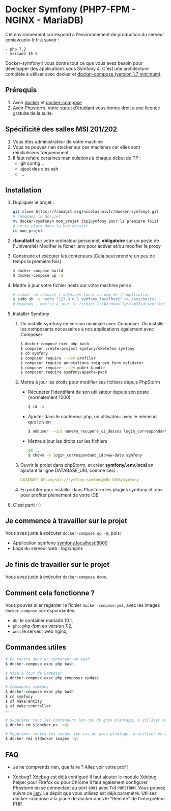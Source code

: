 # Docker Symfony (PHP7-FPM - NGINX - MariaDB)

Cet environnement correspond à l'environnement de production du serveur lpmiaw.univ-lr.fr à savoir :

    - php 7.2
    - mariadb 10.1

Docker-symfony4 vous donne tout ce que vous avez besoin pour développer des applications sous Symfony 4.
C'est une architecture complète à utiliser avec docker et [docker-compose (version 1.7 minimum)](https://docs.docker.com/compose/).

## Prérequis

1. Avoir [docker](https://docs.docker.com/install/) et [docker-compose](https://docs.docker.com/compose/install/#install-compose)
2. Avoir Phpstorm. Votre statut d'étudiant vous donne droit à une licence gratuite de la suite.

## Spécificité des salles MSI 201/202

1. Vous êtes administrateur de votre machine
2. Vous ne pouvez rien stocker sur ces machines car elles sont réinitialisées fréquemment.
3. Il faut refaire certaines manipulations à chaque début de TP :
    - git config...
    - ajout des clés ssh
    - ...

## Installation

1. Dupliquer le projet :
    ```bash
    git clone https://framagit.org/nicolasunivlr/docker-symfony4.git
    # renommer le dossier
    mv docker-symfony4 mon_projet (tp1Symfony pour la première fois)
    # on se place dans la bon dossier
    cd mon_projet
    ```

2. (**facultatif** sur votre ordinateur personnel, **obligatoire** sur un poste de l'Université) Modifier le ficher .env pour activer et/ou modifier le proxy


3. Construire et exécuter les conteneurs (Cela peut prendre un peu de temps la première fois)

    ```bash
    $ docker-compose build
    $ docker-compose up -d
    ```

4. Mettre à jour votre fichier hosts sur votre machine perso

    ```bash
    # Linux: on associe l'adresses local au nom de l'application
    $ sudo sh -c 'echo "127.0.0.1 symfony.localhost" >> /etc/hosts'
    # Windows : mettre à jour le fichier C:\Windows\System32\drivers\etc\hosts en ajoutant au fichier 127.0.0.1 symfony.localhost
    ```

5. Installer Symfony
    1. On installe symfony en version minimale avec Composer. On installe les composants nécessaires à nos applications également avec Composer

        ```bash
        $ docker-compose exec php bash
        $ composer create-project symfony/skeleton symfony
        $ cd symfony
        $ composer require --dev profiler
        $ composer require annotations twig orm form validator
        $ composer require --dev maker-bundle
        $ composer require symfony/apache-pack
        ```
    
    2. Mettre à jour les droits pour modifier ses fichiers depuis PhpStorm
        - Récupérer l'identifiant de son utilisateur depuis son poste (normalement 1000)
        
            ```bash
            $ id -u
            ```
        - Ajouter dans le conteneur php, un utilisateur avec le même id que le sien
        
            ```bash
            $ adduser --uid numero_recupéré_ci_dessus login_correspondant_id
            ```
        - Mettre à jour les droits sur les fichiers
        
            ```bash
            cd ..
            $ chown -R login_correspondant_id:www-data symfony
            ```

    3. Ouvrir le projet dans phpStorm, et créer **symfony/.env.local** en ajoutant la ligne DATABASE_URL comme ceci :

        ```yml
        DATABASE_URL=mysql://symfony:symfony@db:3306/symfony
        ```
    4. En profiter pour installer dans Phpstorm les plugins symfony et .env pour profiter pleinement de votre IDE.

6. C'est parti :-)

## Je commence à travailler sur le projet

Vous avez juste à exécuter `docker-compose up -d`, puis:

* Application symfony [symfony.localhost:8000](http://symfony.localhost:8000)
* Logs du serveur web : logs/nginx

## Je finis de travailler sur le projet
Vous avez juste à exécuter `docker-compose down`.

## Comment cela fonctionne ?

Vous pouvez aller regarder le fichier `docker-compose.yml`, avec les images `docker-compose` correspondantes:

* `db`: le container mariadb 10.1,
* `php`: php-fpm en version 7.2,
* `web`: le serveur web nginx,

## Commandes utiles


```bash
# On rentre dans un conteneur en bash
$ docker-compose exec php bash

# Mise à jour de Composer
$ docker-compose exec php composer update

# Commandes symfony
$ docker-compose exec php bash
$ cd symfony
$ sf make:entity
$ sf make:controller
...

# Supprimer tous les conteneurs (en cas de gros plantage, à utiliser en dernier recours)
$ docker rm $(docker ps -aq)

# Supprimer toutes les images (en cas de gros plantage, à utiliser en dernier recours)
$ docker rmi $(docker images -q)
```

## FAQ
* Je ne comprends rien, que faire ?
Allez voir votre prof !

* Xdebug?
Xdebug est déjà configuré
Il faut ajouter le module Xdebug helper pour Firefox ou pour Chrome
Il faut également configurer Phpstorm en se connectant au port  `9001` avec l'id `PHPSTORM`. Vous pouvez suivre ce [lien](https://blog.eleven-labs.com/fr/debug-run-phpunit-tests-using-docker-remote-interpreters-with-phpstorm/). Le dépôt que vous utilisez est déjà paramétré. Utilisez docker-compose à la place de docker dans le "Remote" de l'interpréteur PHP.
